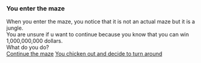 ### You enter the maze
When you enter the maze, you notice that it is not an actual maze but it is a jungle.   
You are unsure if u want to continue because you know that you can win 1,000,000,000 dollars.   
What do you do?   
[Continue the maze]()
[You chicken out and decide to turn around]()